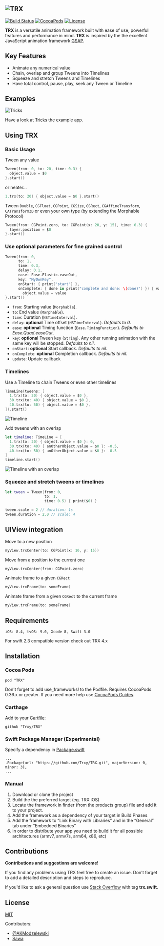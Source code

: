 ![TRX](https://trxy.github.io/TRX/trx@2x.png)
---

[![Build Status](https://img.shields.io/travis/Trxy/TRX/master.svg)](https://travis-ci.org/Trxy/TRX) [![CocoaPods](https://img.shields.io/cocoapods/v/TRX.svg)](https://cocoapods.org/?q=trx) [![License](https://img.shields.io/github/license/Trxy/TRX.svg)](LICENSE)

**TRX** is a versatile animation framework built with ease of use, powerful features and performance in mind.
**TRX** is inspired by the the excellent JavaScript animation framework [GSAP](http://greensock.com/gsap).

## Key Features

* Animate any numerical value
* Chain, overlap and group Tweens into Timelines
* Squeeze and stretch Tweens and Timelines
* Have total control, pause, play, seek any Tween or Timeline

## Examples

![Tricks](https://trxy.github.io/TRX/tricks.gif)

Have a look at [Tricks](https://github.com/Trxy/Tricks) the example app.

## Using TRX

### Basic Usage

Tween any value
```swift
Tween(from: 0, to: 20, time: 0.3) {
  object.value = $0
}.start()
```
or neater...

```swift
1.trx(to: 20) { object.value = $0 }.start()
```

Tween `Double`, `CGFloat`, `CGPoint`, `CGSize`, `CGRect`, `CGAffineTransform`, `CATransform3D` 
or even your own type (by extending the Morphable Protocol)

```swift
Tween(from: CGPoint.zero, to: CGPoint(x: 20, y: 15), time: 0.3) {
  layer.position = $0
}.start()
```

### Use optional parameters for fine grained control

```swift
Tween(from: 0,
      to: 1,
      time: 0.3,
      delay: 0.1,
      ease: Ease.Elastic.easeOut,
      key: "MyOwnKey",
      onStart: { print("start") },
      onComplete: { done in print("complete and done: \(done)") }) { value in
        object.value = value
}.start()
```

- `from`: Starting value (`Morphable`).
- `to`: End value (`Morphable`).
- `time`: Duration (`NSTimeInterval`).
- `delay`: **optional** Time offset (`NSTimeInterval`). *Defaults to 0*.
- `ease`: **optional** Timing function (`Ease.TimingFunction`). *Defaults to Ease.Quad.easeOut*.
- `key`: **optional** Tween key (`String`). Any other running animation with the same key will be stopped. *Defaults&nbsp;to&nbsp;nil*.
- `onStart`: **optional** Start callback. *Defaults to nil*.
- `onComplete`: **optional** Completion callback. *Defaults to nil*.
- `update`: Update callback


### Timelines

Use a Timeline to chain Tweens or even other timelines

```swift
TimeLine(tweens: [
  1.trx(to: 20) { object.value = $0 },
  30.trx(to: 40) { object.value = $0 },
  40.trx(to: 50) { object.value = $0 },
]).start()
```
![Timeline](https://trxy.github.io/TRX/docs/timeline.png)

Add tweens with an overlap

```swift
let timeline: TimeLine = [
  1.trx(to: 20) { object.value = $0 }: 0,
  30.trx(to: 40) { anOtherObject.value = $0 }: -0.5,
  40.trx(to: 50) { anOtherObject.value = $0 }: -0.5
]
timeline.start()
```
![Timeline with an overlap](https://trxy.github.io/TRX/docs/timeline_overlap.png)

### Squeeze and stretch tweens or timelines

```swift
let tween = Tween(from: 0,
                  to: 1,
                  time: 0.5) { print($0) }

tween.scale = 2 // duration: 1s
tween.duration = 2.0 // scale: 4
```

## UIView integration

Move to a new position
```swift
myView.trxCenter(to: CGPoint(x: 10, y: 15))
```
Move from a position to the current one
```swift
myView.trxCenter(from: CGPoint.zero)
```
Animate frame to a given `CGRect`
```swift
myView.trxFrame(to: someFrame)
```
Animate frame from a given `CGRect` to the current frame
```swift
myView.trxFrame(to: someFrame)
```

## Requirements

```
iOS: 8.4, tvOS: 9.0, Xcode 8, Swift 3.0
```

For swift 2.3 compatible version check out TRX 4.x

## Installation
### Cocoa Pods
```
pod "TRX"
```
Don't forget to add use_frameworks! to the Podfile. 
Requires CocoaPods 0.36.x or greater.
If you need more help use [CocoaPods Guides](https://guides.cocoapods.org/using/getting-started.html#getting-started).

### Carthage
Add to your [Cartfile](https://github.com/Carthage/Carthage):
```
github "Trxy/TRX"
```

### Swift Package Manager (Experimental)
Specify a dependency in [Package.swift](https://swift.org/package-manager/)
```
...
.Package(url: "https://github.com/Trxy/TRX.git", majorVersion: 0, minor: 3),
...
```

### Manual

1. Download or clone the project
2. Build the the preferred target (eg. TRX iOS)
3. Locate the framework in finder (from the products group) file and add it to your project.
4. Add the framework as a dependency of your target in Build Phases
5. Add the framework to “Link Binary with Libraries” and in the “General” tab under “Embedded Binaries”
6. In order to distribute your app you need to build it for all possible architectures (armv7, armv7s, arm64, x86, etc)

## Contributions

**Contributions and suggestions are welcome!**

If you find any problems using TRX feel free to create an issue. 
Don't forget to add a detailed description and steps to reproduce.

If you'd like to ask a general question use [Stack Overflow](http://stackoverflow.com/) with tag **trx.swift**.

## License

[MIT](LICENSE)

Contributors: 
- [@AKModzelewski](https://twitter.com/AKModzelewski)
- [Sawa](https://www.behance.net/SawaMac)